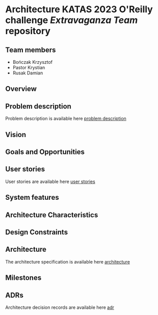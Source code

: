 # Architecture KATAS 2023 O'Reilly challenge *Extravaganza Team* repository
## Team members
* Bończak Krzysztof
* Pastor Krystian
* Rusak Damian

## Overview


## Problem description

Problem description is available here [problem description](current/problem/problem_description.md)  


## Vision



## Goals and Opportunities


## User stories

User stories are available here [user stories](current/user_stories/README.md)  

## System features


## Architecture Characteristics


## Design Constraints


## Architecture

The architecture specification is available here [architecture](current/architecture/README.md)  


## Milestones


## ADRs

Architecture decision records are available here [adr](current/adr/README.md)  
